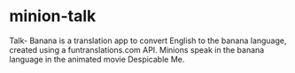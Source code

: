 # minion-talk
Talk- Banana is a translation app to convert English to the banana language, created using a <a>funtranslations.com</a> API. Minions speak in the banana language in the animated movie Despicable Me.
